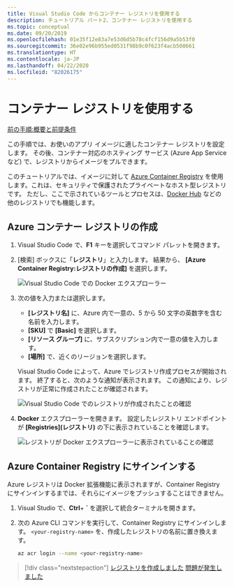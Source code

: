 ```yaml
---
title: Visual Studio Code からコンテナー レジストリを使用する
description: チュートリアル パート2、コンテナー レジストリを使用する
ms.topic: conceptual
ms.date: 09/20/2019
ms.openlocfilehash: 01e35f12e83a7e53d6d5b78c4fcf156d9a5b53f0
ms.sourcegitcommit: 36e02e96b955ed0531f98b9c0f623f4acb508661
ms.translationtype: HT
ms.contentlocale: ja-JP
ms.lasthandoff: 04/22/2020
ms.locfileid: "82026175"
---
```

# <a name="use-a-container-registry"></a>コンテナー レジストリを使用する

[前の手順:概要と前提条件](tutorial-vscode-docker-node-01.md)

この手順では、お使いのアプリ イメージに適したコンテナー レジストリを設定します。 その後、コンテナー対応のホスティング サービス (Azure App Service など) で、レジストリからイメージをプルできます。

このチュートリアルでは、イメージに対して [Azure Container Registry](https://azure.microsoft.com/services/container-registry/) を使用します。これは、セキュリティで保護されたプライベートなホスト型レジストリです。 ただし、ここで示されているツールとプロセスは、[Docker Hub](https://hub.docker.com/) などの他のレジストリでも機能します。

## <a name="create-an-azure-container-registry"></a>Azure コンテナー レジストリの作成

1. Visual Studio Code で、**F1** キーを選択してコマンド パレットを開きます。

1. [検索] ボックスに「**レジストリ**」と入力します。 結果から、 **[Azure Container Registry:レジストリの作成]** を選択します。

   ![Visual Studio Code での Docker エクスプローラー](media/deploy-containers/docker-create-registry.jpg)

1. 次の値を入力または選択します。

    - **[レジストリ名]** に、Azure 内で一意の、5 から 50 文字の英数字を含む名前を入力します。
    - **[SKU]** で **[Basic]** を選択します。
    - **[リソース グループ]** に、サブスクリプション内で一意の値を入力します。
    - **[場所]** で、近くのリージョンを選択します。

    Visual Studio Code によって、Azure でレジストリ作成プロセスが開始されます。 終了すると、次のような通知が表示されます。 この通知により、レジストリが正常に作成されたことが確認されます。

   ![Visual Studio Code でのレジストリが作成されたことの確認](media/deploy-containers/registry-created.jpg)

1. **Docker** エクスプローラーを開きます。 設定したレジストリ エンドポイントが **[Registries]\(レジストリ\)** の下に表示されていることを確認します。

   ![レジストリが Docker エクスプローラーに表示されていることの確認](media/deploy-containers/docker-explorer-registry.jpg)

## <a name="sign-in-to-azure-container-registry"></a>Azure Container Registry にサインインする

Azure レジストリは Docker 拡張機能に表示されますが、Container Registry にサインインするまでは、それらにイメージをプッシュすることはできません。

1. Visual Studio で、**Ctrl**+ **`** を選択して統合ターミナルを開きます。

1. 次の Azure CLI コマンドを実行して、Container Registry にサインインします。 `<your-registry-name>` を、作成したレジストリの名前に置き換えます。

    ```bash
    az acr login --name <your-registry-name>
    ```

> [!div class="nextstepaction"]
> [レジストリを作成しました](tutorial-vscode-docker-node-03.md) [問題が発生しました](https://www.research.net/r/PWZWZ52?tutorial=docker-extension&step=create-registry)
 